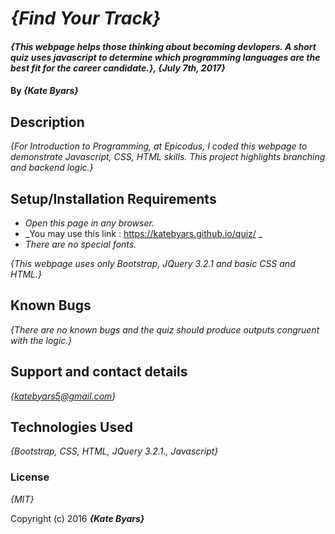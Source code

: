 # _{Find Your Track}_

#### _{This webpage helps those thinking about becoming devlopers. A short quiz uses javascript to determine which programming languages are the best fit for the career candidate.}, {July 7th, 2017}_

#### By _**{Kate Byars}**_

## Description

_{For Introduction to Programming, at Epicodus, I coded this webpage to demonstrate Javascript, CSS, HTML skills. This project highlights branching and backend logic.}_

## Setup/Installation Requirements

* _Open this page in any browser._
* _You may use this link : https://katebyars.github.io/quiz/ _
* _There are no special fonts._


_{This webpage uses only Bootstrap, JQuery 3.2.1 and basic CSS and HTML.}_

## Known Bugs

_{There are no known bugs and the quiz should produce outputs congruent with the logic.}_

## Support and contact details

_{katebyars5@gmail.com}_

## Technologies Used

_{Bootstrap, CSS, HTML, JQuery 3.2.1., Javascript}_

### License

*{MIT}*

Copyright (c) 2016 **_{Kate Byars}_**
